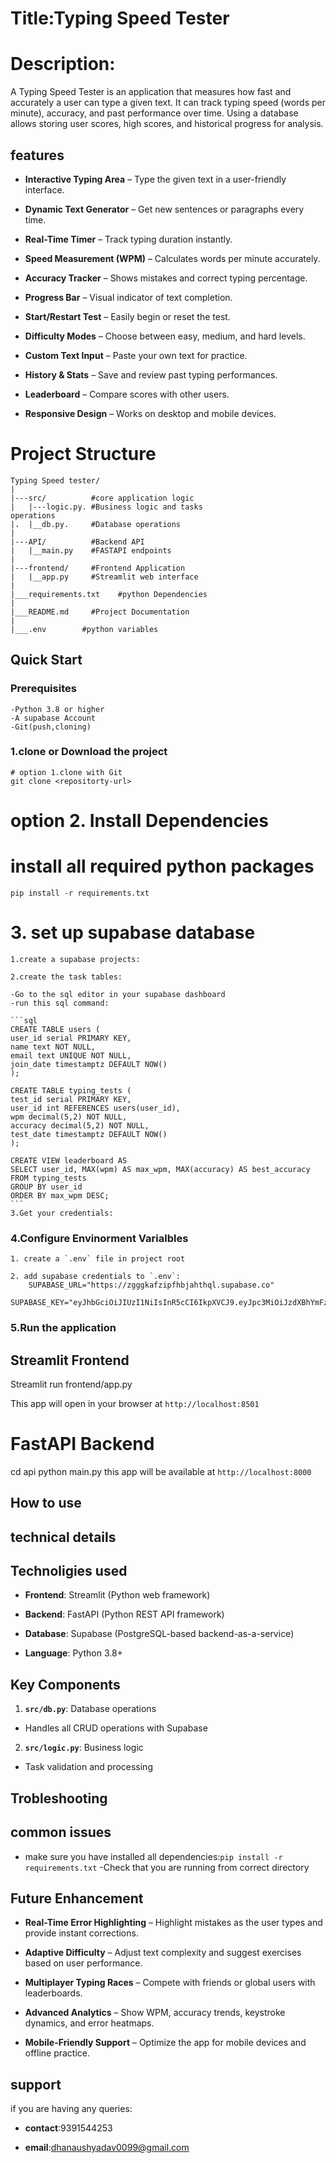 # Title:Typing Speed Tester 

# Description:
A Typing Speed Tester is an application that measures how fast and accurately a user can type a given text. It can track typing speed (words per minute), accuracy, and past performance over time. Using a database allows storing user scores, high scores, and historical progress for analysis.

## features

-   **Interactive Typing Area** – Type the given text in a user-friendly interface.

-   **Dynamic Text Generator** – Get new sentences or paragraphs every time.

-   **Real-Time Timer** – Track typing duration instantly.

-   **Speed Measurement (WPM)** – Calculates words per minute accurately.

-   **Accuracy Tracker** – Shows mistakes and correct typing percentage.

-   **Progress Bar** – Visual indicator of text completion.

-   **Start/Restart Test** – Easily begin or reset the test.

-   **Difficulty Modes** – Choose between easy, medium, and hard levels.

-   **Custom Text Input** – Paste your own text for practice.

-   **History & Stats** – Save and review past typing performances.

-   **Leaderboard** – Compare scores with other users.

-   **Responsive Design** – Works on desktop and mobile devices.

# Project Structure

    Typing Speed tester/
    |
    |---src/          #core application logic
    |   |---logic.py. #Business logic and tasks
    operations
    |.  |__db.py.     #Database operations
    |
    |---API/          #Backend API
    |   |__main.py    #FASTAPI endpoints
    |
    |---frontend/     #Frontend Application
    |   |__app.py     #Streamlit web interface
    |
    |___requirements.txt    #python Dependencies
    |
    |___README.md     #Project Documentation
    |
    |___.env        #python variables

## Quick Start

### Prerequisites

    -Python 3.8 or higher
    -A supabase Account
    -Git(push,cloning)

### 1.clone or Download the project
    # option 1.clone with Git
    git clone <repositorty-url>

# option 2. Install Dependencies

# install all required python packages
    pip install -r requirements.txt

# 3. set up supabase database

    1.create a supabase projects:

    2.create the task tables:

    -Go to the sql editor in your supabase dashboard
    -run this sql command:

    ```sql
    CREATE TABLE users (
    user_id serial PRIMARY KEY,
    name text NOT NULL,
    email text UNIQUE NOT NULL,
    join_date timestamptz DEFAULT NOW()
    );

    CREATE TABLE typing_tests (
    test_id serial PRIMARY KEY,
    user_id int REFERENCES users(user_id),
    wpm decimal(5,2) NOT NULL,
    accuracy decimal(5,2) NOT NULL,
    test_date timestamptz DEFAULT NOW()
    );

    CREATE VIEW leaderboard AS
    SELECT user_id, MAX(wpm) AS max_wpm, MAX(accuracy) AS best_accuracy
    FROM typing_tests
    GROUP BY user_id
    ORDER BY max_wpm DESC;
    ```
    3.Get your credentials:

### 4.Configure Envinorment Varialbles

    1. create a `.env` file in project root

    2. add supabase credentials to `.env`:
        SUPABASE_URL="https://zgggkafzipfhbjahthql.supabase.co"
        SUPABASE_KEY="eyJhbGciOiJIUzI1NiIsInR5cCI6IkpXVCJ9.eyJpc3MiOiJzdXBhYmFzZSIsInJlZiI6InpnZ2drYWZ6aXBmaGJqYWh0aHFsIiwicm9sZSI6ImFub24iLCJpYXQiOjE3NTg2OTkxNTEsImV4cCI6MjA3NDI3NTE1MX0.8wOtfDSIb9XrdVqmiu_1o8UrAWNwWH0JSPTz8sWtGcY"

### 5.Run the application

## Streamlit Frontend
Streamlit run frontend/app.py

This app will open in your browser at `http://localhost:8501`

# FastAPI Backend

cd api
python main.py
this app will be available at `http://localhost:8000`

## How to use

## technical details

## Technoligies used

- **Frontend**: Streamlit (Python web framework)

- **Backend**: FastAPI (Python REST API framework)

- **Database**: Supabase (PostgreSQL-based backend-as-a-service)

- **Language**: Python 3.8+

## Key Components

1. **`src/db.py`**: Database operations

-   Handles all CRUD operations with Supabase

2. **`src/logic.py`**: Business logic

-   Task validation and processing

## Trobleshooting

## common issues
- make sure you have installed all dependencies:`pip install -r requirements.txt`
    -Check that you are running from correct directory

## Future Enhancement

- **Real-Time Error Highlighting** – Highlight mistakes as the user types and provide instant corrections.

- **Adaptive Difficulty** – Adjust text complexity and suggest exercises based on user performance.

- **Multiplayer Typing Races** – Compete with friends or global users with leaderboards.

- **Advanced Analytics** – Show WPM, accuracy trends, keystroke dynamics, and error heatmaps.

- **Mobile-Friendly Support** – Optimize the app for mobile devices and offline practice.

## support

if you are having any queries:

- **contact**:9391544253

- **email**:dhanaushyadav0099@gmail.com

